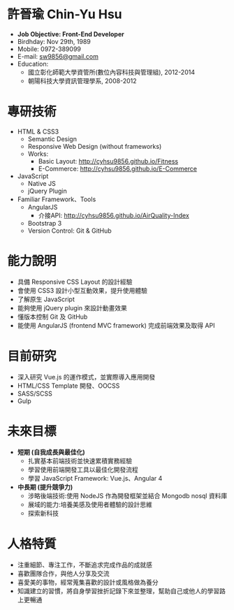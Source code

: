 # 許晉瑜 Chin-Yu Hsu

- **Job Objective: Front-End Developer**
- Birdhday: Nov 29th, 1989
- Mobile: 0972-389099
- E-mail: sw9856@gmail.com
- Education: 
	- 國立彰化師範大學資管所(數位內容科技與管理組), 2012-2014
	- 朝陽科技大學資訊管理學系, 2008-2012

 
# 專研技術

- HTML & CSS3
    - Semantic Design
	- Responsive Web Design (without frameworks)
    - Works:
        + Basic Layout: http://cyhsu9856.github.io/Fitness
        + E-Commerce: http://cyhsu9856.github.io/E-Commerce
- JavaScript
    - Native JS
	- jQuery Plugin
- Familiar Framework、Tools
    - AngularJS
        + 介接API: http://cyhsu9856.github.io/AirQuality-Index
    - Bootstrap 3
	- Version Control: Git & GitHub


# 能力說明

- 具備 Responsive CSS Layout 的設計經驗
- 會使用 CSS3 設計小型互動效果，提升使用體驗
- 了解原生 JavaScript
- 能夠使用 jQuery plugin 來設計動畫效果
- 懂版本控制 Git 及 GitHub
- 能使用 AngularJS (frontend MVC framework) 完成前端效果及取得 API


# 目前研究

- 深入研究 Vue.js 的運作模式，並實際導入應用開發
- HTML/CSS Template 開發、OOCSS
- SASS/SCSS
- Gulp


# 未來目標

- **短期 (自我成長與最佳化)**
	- 扎實基本前端技術並快速累積實務經驗
	- 學習使用前端開發工具以最佳化開發流程
	- 學習 JavaScript Framework: Vue.js、Angular 4
- **中長期 (提升競爭力)**
	- 涉略後端技術:使用 NodeJS 作為開發框架並結合 Mongodb nosql 資料庫
	- 展域的能力:培養美感及使用者體驗的設計思維
    - 探索新科技

# 人格特質

- 注重細節、專注工作，不斷追求完成作品的成就感
- 喜歡團隊合作，與他人分享及交流
- 喜愛美的事物，經常蒐集喜歡的設計或風格做為養分
- 知識建立的習慣，將自身學習挫折記錄下來並整理，幫助自己或他人的學習路上更暢通





